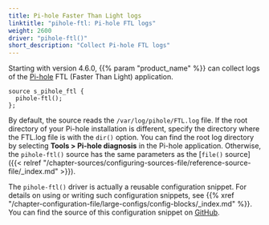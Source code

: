 ```yaml
---
title: Pi-hole Faster Than Light logs
linktitle: "pihole-ftl: Pi-hole FTL logs"
weight: 2600
driver: "pihole-ftl()"
short_description: "Collect Pi-hole FTL logs"
---
```

<!-- This file is under the copyright of Axoflow, and licensed under Apache License 2.0, except for using the Axoflow and AxoSyslog trademarks. -->

Starting with version 4.6.0, {{% param "product_name" %}} can collect logs of the [Pi-hole](https://pi-hole.net/) FTL (Faster Than Light) application.

```shell
source s_pihole_ftl {
  pihole-ftl();
};
```

By default, the source reads the `/var/log/pihole/FTL.log` file. If the root directory of your Pi-hole installation is different, specify the directory where the FTL.log file is with the `dir()` option. You can find the root log directory by selecting **Tools > Pi-hole diagnosis** in the Pi-hole application. Otherwise, the `pihole-ftl()` source has the same parameters as the [`file()` source]({{< relref "/chapter-sources/configuring-sources-file/reference-source-file/_index.md" >}}).

The `pihole-ftl()` driver is actually a reusable configuration snippet. For details on using or writing such configuration snippets, see {{% xref "/chapter-configuration-file/large-configs/config-blocks/_index.md" %}}. You can find the source of this configuration snippet on [GitHub](https://github.com/syslog-ng/syslog-ng/tree/master/scl/pihole).
